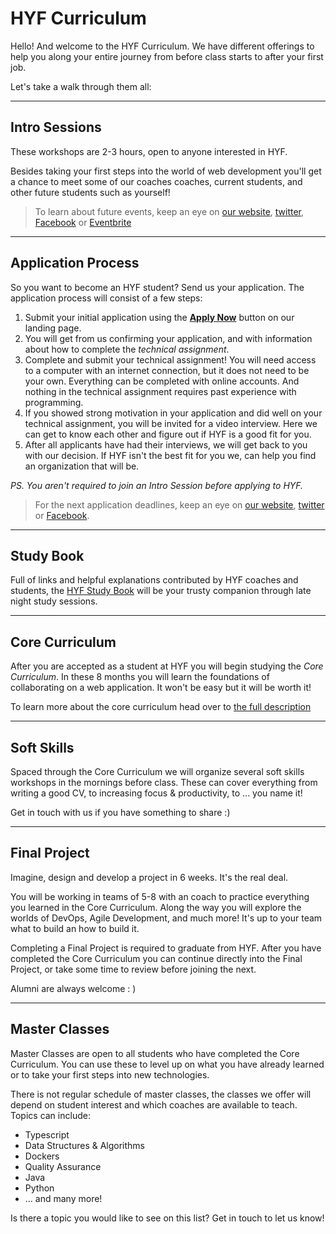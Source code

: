 # HYF Curriculum

Hello! And welcome to the HYF Curriculum. We have different offerings to help you along your entire journey from before class starts to after your first job.

Let's take a walk through them all:

---

## Intro Sessions

These workshops are 2-3 hours, open to anyone interested in HYF.

Besides taking your first steps into the world of web development you'll get a chance to meet some of our coaches coaches, current students, and other future students such as yourself!

> To learn about future events, keep an eye on [our website](https://hackyourfuture.be), [twitter](https://twitter.com/HackYFutureBE), [Facebook](https://www.facebook.com/HackYFutureBE/) or [Eventbrite](https://www.eventbrite.be/o/hackyourfuture-belgium-17962288989)

---

## Application Process

So you want to become an HYF student? Send us your application. The application process will consist of a few steps:

1. Submit your initial application using the [**Apply Now**](https://hackyourfuture.be/) button on our landing page.
2. You will get from us confirming your application, and with information about how to complete the _technical assignment_.
3. Complete and submit your technical assignment! You will need access to a computer with an internet connection, but it does not need to be your own. Everything can be completed with online accounts. And nothing in the technical assignment requires past experience with programming.
4. If you showed strong motivation in your application and did well on your technical assignment, you will be invited for a video interview. Here we can get to know each other and figure out if HYF is a good fit for you.
5. After all applicants have had their interviews, we will get back to you with our decision. If HYF isn't the best fit for you we, can help you find an organization that will be.

_PS. You aren't required to join an Intro Session before applying to HYF._

> For the next application deadlines, keep an eye on [our website](https://hackyourfuture.be), [twitter](https://twitter.com/HackYFutureBE) or [Facebook](https://www.facebook.com/HackYFutureBE/).

---

## Study Book

Full of links and helpful explanations contributed by HYF coaches and students, the [HYF Study Book](https://hackyourfuture.github.io/study) will be your trusty companion through late night study sessions.

---

## Core Curriculum

After you are accepted as a student at HYF you will begin studying the _Core Curriculum_. In these 8 months you will learn the foundations of collaborating on a web application. It won't be easy but it will be worth it!

To learn more about the core curriculum head over to [the full description](./curriculum/README.md)

---

## Soft Skills

Spaced through the Core Curriculum we will organize several soft skills workshops in the mornings before class. These can cover everything from writing a good CV, to increasing focus & productivity, to ... you name it!

Get in touch with us if you have something to share :)

---

## Final Project

Imagine, design and develop a project in 6 weeks. It's the real deal.

You will be working in teams of 5-8 with an coach to practice everything you learned in the Core Curriculum. Along the way you will explore the worlds of DevOps, Agile Development, and much more! It's up to your team what to build an how to build it.

Completing a Final Project is required to graduate from HYF. After you have completed the Core Curriculum you can continue directly into the Final Project, or take some time to review before joining the next.

Alumni are always welcome : )

---

## Master Classes

Master Classes are open to all students who have completed the Core Curriculum. You can use these to level up on what you have already learned or to take your first steps into new technologies.

There is not regular schedule of master classes, the classes we offer will depend on student interest and which coaches are available to teach. Topics can include:

- Typescript
- Data Structures & Algorithms
- Dockers
- Quality Assurance
- Java
- Python
- ... and many more!

Is there a topic you would like to see on this list? Get in touch to let us know!
